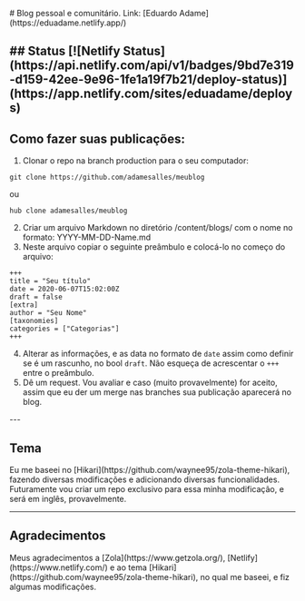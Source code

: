 #   B l o g   pessoal e comunitário.
  
 L i n k :   [ E d u a r d o   A d a m e ] ( h t t p s : / / e d u a d a m e . n e t l i f y . a p p / ) 

  ## Status
  
 [ ! [ N e t l i f y   S t a t u s ] ( h t t p s : / / a p i . n e t l i f y . c o m / a p i / v 1 / b a d g e s / 9 b d 7 e 3 1 9 - d 1 5 9 - 4 2 e e - 9 e 9 6 - 1 f e 1 a 1 9 f 7 b 2 1 / d e p l o y - s t a t u s ) ] ( h t t p s : / / a p p . n e t l i f y . c o m / s i t e s / e d u a d a m e / d e p l o y s )
  
---
  
## Como fazer suas publicações:

1. Clonar o repo na branch production para o seu computador:
```
git clone https://github.com/adamesalles/meublog
```
ou 
```
hub clone adamesalles/meublog
```
2. Criar um arquivo Markdown no diretório /content/blogs/ com o nome no formato: YYYY-MM-DD-Name.md
3. Neste arquivo copiar o seguinte preâmbulo e colocá-lo no começo do arquivo:
```
+++
title = "Seu título"
date = 2020-06-07T15:02:00Z
draft = false
[extra]
author = "Seu Nome"
[taxonomies]
categories = ["Categorias"]
+++
```
4. Alterar as informações, e as data no formato de `date` assim como definir se é um rascunho, no bool `draft`. Não esqueça de acrescentar o `+++` entre o preâmbulo.
5. Dê um request. Vou avaliar e caso (muito provavelmente) for aceito, assim que eu der um merge nas branches sua publicação aparecerá no blog.

 - - -  
  
## Tema
Eu me baseei no [ H i k a r i ] ( h t t p s : / / g i t h u b . c o m / w a y n e e 9 5 / z o l a - t h e m e - h i k a r i ), fazendo diversas modificações e adicionando diversas funcionalidades. Futuramente vou criar um repo exclusivo para essa minha modificação, e será em inglês, provavelmente.

---

## Agradecimentos

 M e u s   a g r a d e c i m e n t o s   a   [ Z o l a ] ( h t t p s : / / w w w . g e t z o l a . o r g / ) ,   [ N e t l i f y ] ( h t t p s : / / w w w . n e t l i f y . c o m / )   e   a o   t e m a   [ H i k a r i ] ( h t t p s : / / g i t h u b . c o m / w a y n e e 9 5 / z o l a - t h e m e - h i k a r i ) ,   n o   q u a l   m e   b a s e e i ,   e   f i z   a l g u m a s   m o d i f i c a çõe s .  
  
 
